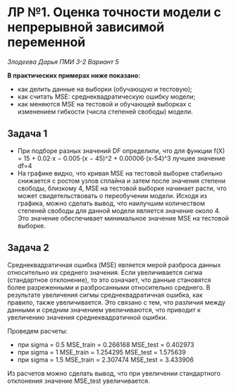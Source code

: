 # ЛР №1. Оценка точности модели с непрерывной зависимой переменной
*Злодеева Дарья ПМИ 3-2 Вариант 5*

**В практических примерах ниже показано:**
- как делить данные на выборки (обучающую и тестовую);
- как считать MSE: среднеквадратическую ошибку модели;
- как меняются MSE на тестовой и обучающей выборках с изменением гибкости (числа степеней свободы) модели.
## Задача 1
 - При подборе разных значений DF определили, что для функции f(X) = 15 + 0.02⋅x − 0.005⋅(x − 45)^2 + 0.00006⋅(x-54)^3 лучшее значение df=4
 - На графике видно, что кривая MSE на тестовой выборке стабильно снижается  с ростом узлов сплайна и затем после значения степени свободы, близкому 4, MSE на тестовой выборке начинает расти, что может свидетельствовать о переобучении модели. Исходя из графика, можно сделать вывод, что наилучшим количеством степеней свободы для данной модели является значение около 4. Это значение обеспечивает минимальное значение MSE на тестовой выборке.
## Задача 2
Среднеквадратичная ошибка (MSE) является мерой разброса данных относительно их среднего значения. Если увеличивается сигма (стандартное отклонение), то это означает, что данные становятся более разреженными и разбросанными относительно среднего. В результате увеличения сигмы среднеквадратичная ошибка, как правило, также увеличивается. Это связано с тем, что различия между данными и средним значением увеличиваются, что приводит к увеличению значения среднеквадратичной ошибки.

Проведем расчеты:
- при sigma = 0.5 MSE_train = 0.266168 MSE_test = 0.402973
- при sigma = 1 MSE_train = 1.254295 MSE_test = 1.575639
- при sigma = 1.5 MSE_train = 2.307474 MSE_test = 3.433906

Из расчетов можно сделать вывод, что при увеличении стандартного отклонения значение MSE_test увеличивается.
